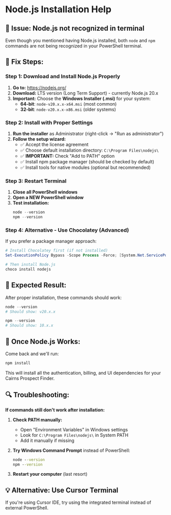 # Node.js Installation Help

## 🚨 Issue: Node.js not recognized in terminal

Even though you mentioned having Node.js installed, both `node` and `npm` commands are not being recognized in your PowerShell terminal.

## 🔧 **Fix Steps:**

### Step 1: Download and Install Node.js Properly
1. **Go to:** https://nodejs.org/
2. **Download:** LTS version (Long Term Support) - currently Node.js 20.x
3. **Important:** Choose the **Windows Installer (.msi)** for your system:
   - **64-bit**: `node-v20.x.x-x64.msi` (most common)
   - **32-bit**: `node-v20.x.x-x86.msi` (older systems)

### Step 2: Install with Proper Settings
1. **Run the installer** as Administrator (right-click → "Run as administrator")
2. **Follow the setup wizard:**
   - ✅ Accept the license agreement
   - ✅ Choose default installation directory: `C:\Program Files\nodejs\`
   - ✅ **IMPORTANT:** Check "Add to PATH" option
   - ✅ Install npm package manager (should be checked by default)
   - ✅ Install tools for native modules (optional but recommended)

### Step 3: Restart Terminal
1. **Close all PowerShell windows**
2. **Open a NEW PowerShell window**
3. **Test installation:**
   ```powershell
   node --version
   npm --version
   ```

### Step 4: Alternative - Use Chocolatey (Advanced)
If you prefer a package manager approach:
```powershell
# Install Chocolatey first (if not installed)
Set-ExecutionPolicy Bypass -Scope Process -Force; [System.Net.ServicePointManager]::SecurityProtocol = [System.Net.ServicePointManager]::SecurityProtocol -bor 3072; iex ((New-Object System.Net.WebClient).DownloadString('https://community.chocolatey.org/install.ps1'))

# Then install Node.js
choco install nodejs
```

## 🎯 **Expected Result:**
After proper installation, these commands should work:
```powershell
node --version
# Should show: v20.x.x

npm --version  
# Should show: 10.x.x
```

## 🚀 **Once Node.js Works:**
Come back and we'll run:
```powershell
npm install
```

This will install all the authentication, billing, and UI dependencies for your Cairns Prospect Finder.

## 🔍 **Troubleshooting:**

**If commands still don't work after installation:**
1. **Check PATH manually:**
   - Open "Environment Variables" in Windows settings
   - Look for `C:\Program Files\nodejs\` in System PATH
   - Add it manually if missing

2. **Try Windows Command Prompt** instead of PowerShell:
   ```cmd
   node --version
   npm --version
   ```

3. **Restart your computer** (last resort)

## 💡 **Alternative: Use Cursor Terminal**
If you're using Cursor IDE, try using the integrated terminal instead of external PowerShell.
